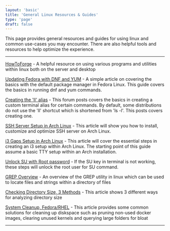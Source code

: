 ```yaml
---
layout: 'basic'
title: 'General Linux Resources & Guides'
type: 'page'
draft: false
---
```


This page provides general resources and guides for using linux and common use-cases you may encounter. There are also helpful tools and resources to help optimize the experience.

------

[HowToForge](https://www.howtoforge.com/ "HowToForge") - A helpful resource on using various programs and utilities within linux both on the server and desktop

[Updating Fedora with DNF and YUM](https://www.fosslinux.com/93984/how-to-update-fedora-by-gui-and-command-line-ways.htm "Updating Fedora with DNF and YUM") - A simple article on covering the basics with the default package manager in Fedora Linux. This guide covers the basics in running dnf and yum commands.

[Creating the 'll' alias](https://forums.linuxmint.com/viewtopic.php?t=109177 "Creating the 'll' alias") - This forum posts covers the basics in creating a custom terminal alias for certain commands. By default, some distributions do not use the 'll' shortcut which is shortened from 'ls -l'. This posts covers creating one. 

[SSH Server Setup in Arch Linux](https://linuxhint.com/arch_linux_ssh_server/ "SSH Server Setup in Arch Linux") - This article will show you how to install, customize and optimize SSH server on Arch Linux. 

[i3 Gaps Setup in Arch Linux](https://low-orbit.net/arch-linux-how-to-install-i3-gaps "i3 Gaps Setup in Arch Linux") - This article will cover the essential steps in creating an i3 setup within Arch Linux. The starting point of this guide assume a basic TTY setup within an Arch installation.

[Unlock SU with Root password](https://superuser.com/questions/280048/root-password-is-not-working-for-su-in-terminal "Unlock SE with Root password") - If the SU key in terminal is not working, these steps will unlock the root user for SU command.

[GREP Overview](https://www.howtoforge.com/tutorial/linux-grep-command/ "Grep Overview") - An overview of the GREP utility in linux which can be used to locate files and strings within a directory of files

[Checking Directory Size, 3 Methods](https://www.redswitches.com/blog/check-the-size-of-a-directory-in-linux/#:~:text=The%20du%20command%20is%20used,in%20a%20human%2Dreadable%20format. "Checking Directory Size, 3 Methods") - This article shows 3 different ways for analyzing directory size

[System Cleanup, Fedora/RHEL](https://developers.redhat.com/blog/2020/12/10/how-to-clean-up-the-fedora-root-folder# "System Cleanup, Fedora/RHEL") - This article provides some common solutions for cleaning up diskspace such as pruning non-used docker images, clearing unused kernels and querying large folders for bloat

------

